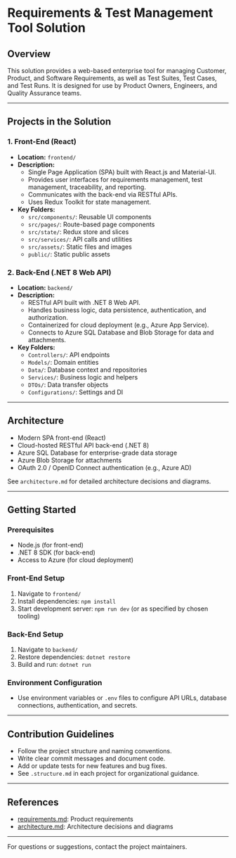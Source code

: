 # Requirements & Test Management Tool Solution

## Overview
This solution provides a web-based enterprise tool for managing Customer, Product, and Software Requirements, as well as Test Suites, Test Cases, and Test Runs. It is designed for use by Product Owners, Engineers, and Quality Assurance teams.

---

## Projects in the Solution

### 1. Front-End (React)
- **Location:** `frontend/`
- **Description:**
  - Single Page Application (SPA) built with React.js and Material-UI.
  - Provides user interfaces for requirements management, test management, traceability, and reporting.
  - Communicates with the back-end via RESTful APIs.
  - Uses Redux Toolkit for state management.
- **Key Folders:**
  - `src/components/`: Reusable UI components
  - `src/pages/`: Route-based page components
  - `src/state/`: Redux store and slices
  - `src/services/`: API calls and utilities
  - `src/assets/`: Static files and images
  - `public/`: Static public assets

### 2. Back-End (.NET 8 Web API)
- **Location:** `backend/`
- **Description:**
  - RESTful API built with .NET 8 Web API.
  - Handles business logic, data persistence, authentication, and authorization.
  - Containerized for cloud deployment (e.g., Azure App Service).
  - Connects to Azure SQL Database and Blob Storage for data and attachments.
- **Key Folders:**
  - `Controllers/`: API endpoints
  - `Models/`: Domain entities
  - `Data/`: Database context and repositories
  - `Services/`: Business logic and helpers
  - `DTOs/`: Data transfer objects
  - `Configurations/`: Settings and DI

---

## Architecture
- Modern SPA front-end (React)
- Cloud-hosted RESTful API back-end (.NET 8)
- Azure SQL Database for enterprise-grade data storage
- Azure Blob Storage for attachments
- OAuth 2.0 / OpenID Connect authentication (e.g., Azure AD)

See `architecture.md` for detailed architecture decisions and diagrams.

---

## Getting Started

### Prerequisites
- Node.js (for front-end)
- .NET 8 SDK (for back-end)
- Access to Azure (for cloud deployment)

### Front-End Setup
1. Navigate to `frontend/`
2. Install dependencies: `npm install`
3. Start development server: `npm run dev` (or as specified by chosen tooling)

### Back-End Setup
1. Navigate to `backend/`
2. Restore dependencies: `dotnet restore`
3. Build and run: `dotnet run`

### Environment Configuration
- Use environment variables or `.env` files to configure API URLs, database connections, authentication, and secrets.

---

## Contribution Guidelines
- Follow the project structure and naming conventions.
- Write clear commit messages and document code.
- Add or update tests for new features and bug fixes.
- See `.structure.md` in each project for organizational guidance.

---

## References
- [requirements.md](requirements.md): Product requirements
- [architecture.md](architecture.md): Architecture decisions and diagrams

---

For questions or suggestions, contact the project maintainers.